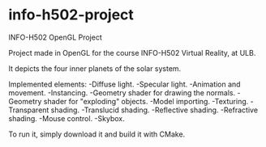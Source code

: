 # info-h502-project
INFO-H502 OpenGL Project

Project made in OpenGL for the course INFO-H502 Virtual Reality, at ULB.

It depicts the four inner planets of the solar system.

Implemented elements:
  -Diffuse light.
  -Specular light.
  -Animation and movement.
  -Instancing.
  -Geometry shader for drawing the normals.
  -Geometry shader for "exploding" objects.
  -Model importing.
  -Texturing.
  -Transparent shading.
  -Translucid shading.
  -Reflective shading.
  -Refractive shading.
  -Mouse control.
  -Skybox.
  
To run it, simply download it and build it with CMake.
